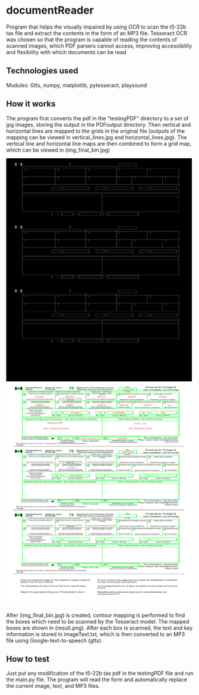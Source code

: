 # documentReader
Program that helps the visually impaired by using OCR to scan the t5-22b tax file and extract the contents in the form of an MP3 file.
Tesseract OCR was chosen so that the program is capable of reading the contents of scanned images, which PDF parsers cannot access, improving accessibility and flexibility with which documents can be read

## Technologies used
Modules: Gtts, numpy, matplotlib, pytesseract, playsound

## How it works
The program first converts the pdf in the "testingPDF" directory to a set of jpg images, storing the output in the PDFoutput directory. Then vertical and horizontal lines are mapped to the grids in the original file (outputs of the mapping can be viewed in vertical_lines.jpg and horizontal_lines.jpg).
The vertical line and horizontal line maps are then combined to form a grid map, which can be viewed in (img_final_bin.jpg)

<p float="left">
  <img src="https://github.com/JwuCode/documentReader/blob/main/img_final_bin.jpg?raw=true" width="500" height="600">
  <img src="https://github.com/JwuCode/documentReader/blob/main/result.png?raw=true" width="500"  height="600" /> 
</p>

After (img_final_bin.jpg) is created, contour mapping is performed to find the boxes which need to be scanned by the Tesseract model. The mapped boxes are shown in (result.png). After each box is scanned, the text and key information is stored in imageText.txt, which is then converted to an MP3 file using Google-text-to-speech (gtts)

## How to test
Just put any modification of the t5-22b tax pdf in the testingPDF file and run the main.py file. The program will read the form and automatically replace the current image, text, and MP3 files.
